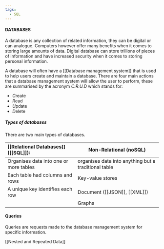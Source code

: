 ```yaml
---
tags:
  - SQL
---
```

#### DATABASES
A database is any collection of related information, they can be digital or can analogue. Computers however offer many benefits when it comes to storing large amounts of data. Digital database can store trillions of pieces of information and have increased security when it comes to storing personal information. 

A database will often have a [[Database management system]] that is used to help users create and maintain a database. There are four main actions that a database management system will allow the user to perform, these are summarised by the acronym *C.R.U.D* which stands for:
- *C*reate
- *R*ead
- *U*pdate
- *D*elete

##### Types of databases
There are two main types of databases. 

| [[Relational Databases]] ([[SQL]]):        | Non-Relational (noSQL)                               |
| :----------------------------------------- | ---------------------------------------------------- |
| Organises data into one or more tables<br> | organises data into anything but a traditional table |
| Each table had columns and rows            | Key-value stores                                     |
| A unique key identifies each row           | Document ([[JSON]], [[XML]])                         |
|                                            | Graphs                                               |


#### Queries 
Queries are requests made to the database management system for specific information. 


 

[[Nested and Repeated Data]]
